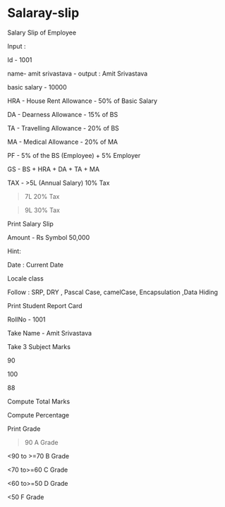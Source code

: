 # Salaray-slip
Salary Slip of Employee

Input : 

Id - 1001

name- amit srivastava - output : Amit Srivastava

basic salary - 10000

HRA - House Rent Allowance - 50% of Basic Salary

DA - Dearness Allowance - 15% of BS

TA - Travelling Allowance - 20% of BS

MA - Medical Allowance - 20% of MA

PF - 5% of the BS (Employee) + 5% Employer 

GS - BS + HRA + DA + TA + MA

TAX - >5L (Annual Salary) 10% Tax

>7L 20% Tax

>9L 30% Tax

Print Salary Slip

Amount - Rs Symbol 50,000

Hint: 

Date : Current Date

Locale class

Follow : SRP, DRY , Pascal Case, camelCase, Encapsulation ,Data Hiding

Print Student Report Card

RollNo - 1001

Take Name - Amit Srivastava 

Take 3 Subject Marks

90

100 

88

Compute Total Marks

Compute Percentage

Print Grade

>90 A Grade

<90 to >=70 B Grade

<70 to>=60 C Grade

<60 to>=50 D Grade

<50 F Grade
